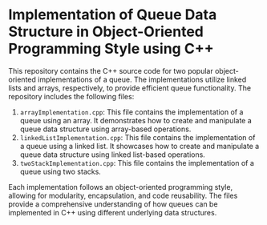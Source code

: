 # Implementation of Queue Data Structure in Object-Oriented Programming Style using C++

This repository contains the C++ source code for two popular object-oriented implementations of a queue. The implementations utilize linked lists and arrays, respectively, to provide efficient queue functionality. The repository includes the following files:

1. `arrayImplementation.cpp`: This file contains the implementation of a queue using an array. It demonstrates how to create and manipulate a queue data structure using array-based operations.
2. `linkedListImplementation.cpp`: This file contains the implementation of a queue using a linked list. It showcases how to create and manipulate a queue data structure using linked list-based operations.
3. `twoStackImplementation.cpp`: This file contains the implementation of a queue using two stacks.

Each implementation follows an object-oriented programming style, allowing for modularity, encapsulation, and code reusability. The files provide a comprehensive understanding of how queues can be implemented in C++ using different underlying data structures.
